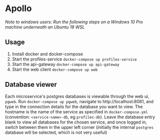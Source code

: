 # Apollo

*Note to windows users: Run the following steps on a Windows 10 Pro machine underneath an Ubuntu 18 WSL*

## Usage
1. Install docker and docker-compose
2. Start the profiles-service `docker-compose up profiles-service`
3. Start the api-gateway `docker-compose up api-gateway`
4. Start the web client `docker-compose up web`

## Database viewer
Each microservice's postgres databases is viewable through the web ui, `pgweb`. Run `docker-compose up pgweb`, navigate to http://localhost:8081, and type in the connection details for the database you want to view. The hostname is the name of the service as specified in `docker-compose.yml` (convention: `<service-name>-db`, eg `profiles-db`). Leave the database entry blank to view all databases for the chosen service, and once logged in, switch between them in the upper left corner (initially the internal `postgres` database will be selected, which is not very useful)
